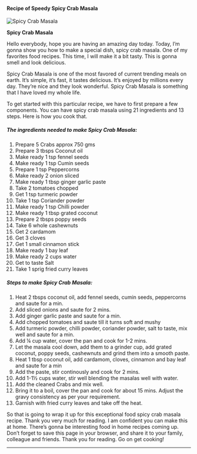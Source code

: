             

#### Recipe of Speedy Spicy Crab Masala

![Spicy Crab Masala](https://img-global.cpcdn.com/recipes/883abe29e0f13594/751x532cq70/spicy-crab-masala-recipe-main-photo.jpg)

**Spicy Crab Masala**

Hello everybody, hope you are having an amazing day today. Today, I’m gonna show you how to make a special dish, spicy crab masala. One of my favorites food recipes. This time, I will make it a bit tasty. This is gonna smell and look delicious.

Spicy Crab Masala is one of the most favored of current trending meals on earth. It’s simple, it’s fast, it tastes delicious. It’s enjoyed by millions every day. They’re nice and they look wonderful. Spicy Crab Masala is something that I have loved my whole life.

To get started with this particular recipe, we have to first prepare a few components. You can have spicy crab masala using 21 ingredients and 13 steps. Here is how you cook that.

##### The ingredients needed to make Spicy Crab Masala:

1.  Prepare 5 Crabs approx 750 gms
2.  Prepare 3 tbsps Coconut oil
3.  Make ready 1 tsp fennel seeds
4.  Make ready 1 tsp Cumin seeds
5.  Prepare 1 tsp Peppercorns
6.  Make ready 2 onion sliced
7.  Make ready 1 tbsp ginger garlic paste
8.  Take 2 tomatoes chopped
9.  Get 1 tsp turmeric powder
10.  Take 1 tsp Coriander powder
11.  Make ready 1 tsp Chilli powder
12.  Make ready 1 tbsp grated coconut
13.  Prepare 2 tbsps poppy seeds
14.  Take 6 whole cashewnuts
15.  Get 2 cardamom
16.  Get 3 cloves
17.  Get 1 small cinnamon stick
18.  Make ready 1 bay leaf
19.  Make ready 2 cups water
20.  Get to taste Salt
21.  Take 1 sprig fried curry leaves

##### Steps to make Spicy Crab Masala:

1.  Heat 2 tbsps coconut oil, add fennel seeds, cumin seeds, peppercorns and saute for a min.
2.  Add sliced onions and saute for 2 mins.
3.  Add ginger garlic paste and saute for a min.
4.  Add chopped tomatoes and saute till it turns soft and mushy
5.  Add turmeric powder, chilli powder, coriander powder, salt to taste, mix well and saute for a min.
6.  Add ¼ cup water, cover the pan and cook for 1-2 mins.
7.  Let the masala cool down, add them to a grinder cup, add grated coconut, poppy seeds, cashewnuts and grind them into a smooth paste.
8.  Heat 1 tbsp coconut oil, add cardamom, cloves, cinnamon and bay leaf and saute for a min
9.  Add the paste, stir continously and cook for 2 mins.
10.  Add 1-1½ cups water, stir well blending the masalas well with water.
11.  Add the cleaned Crabs and mix well.
12.  Bring it to a boil, cover the pan and cook for about 15 mins. Adjust the gravy consistency as per your requirement.
13.  Garnish with fried curry leaves and take off the heat.

So that is going to wrap it up for this exceptional food spicy crab masala recipe. Thank you very much for reading. I am confident you can make this at home. There’s gonna be interesting food in home recipes coming up. Don’t forget to save this page in your browser, and share it to your family, colleague and friends. Thank you for reading. Go on get cooking!

* * *